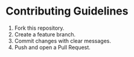 # Contributing Guidelines

1. Fork this repository.
2. Create a feature branch.
3. Commit changes with clear messages.
4. Push and open a Pull Request.
